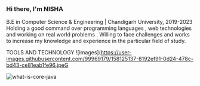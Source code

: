 ### Hi there, I'm NISHA

B.E in Computer Science & Engineering | Chandigarh University, 2019-2023
Holding a good command over programming languages , web technologies and working on real world problems . 
Willing to face challenges and works to increase my knowledge and experience in the particular field of study.

TOOLS AND TECHNOLOGY
![images](https://user-images.githubusercontent.com/99969179/158125137-8192ef91-0d24-478c-bd43-ce81eab1fe96.jpeG

![what-is-core-java](https://user-images.githubusercontent.com/99969179/158125364-d9a7cc4d-5bce-40cd-ac7b-ca7e7e103c09.png)


<!--
**Nishakalkanda/Nishakalkanda** is a ✨ _special_ ✨ repository because its `README.md` (this file) appears on your GitHub profile.

Here are some ideas to get you started:

